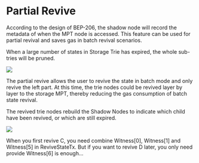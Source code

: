 # Partial Revive

According to the design of BEP-206, the shadow node will record the metadata of when the MPT node is accessed. This feature can be used for partial revival and saves gas in batch revival scenarios.

When a large number of states in Storage Trie has expired, the whole sub-tries will be pruned.

[![](https://github.com/0xbundler/BEPs/raw/state_expiry_new_tx/../assets/consensus-state-expiry/BEP-215/partial_revival_example1.png)](https://github.com/0xbundler/BEPs/blob/state_expiry_new_tx/../assets/consensus-state-expiry/BEP-215/partial_revival_example1.png)

The partial revive allows the user to revive the state in batch mode and only revive the left part. At this time, the trie nodes could be revived layer by layer to the storage MPT, thereby reducing the gas consumption of batch state revival.

The revived trie nodes rebuild the Shadow Nodes to indicate which child have been revived, or which are still expired.

[![](https://github.com/0xbundler/BEPs/raw/state_expiry_new_tx/../assets/consensus-state-expiry/BEP-215/partial_revival_witness.png)](https://github.com/0xbundler/BEPs/blob/state_expiry_new_tx/../assets/consensus-state-expiry/BEP-215/partial_revival_witness.png)

  

When you first revive C, you need combine Witness\[0\], Witness\[1\] and Witness\[5\] in ReviveStateTx. But if you want to revive D later, you only need provide Witness\[6\] is enough...


